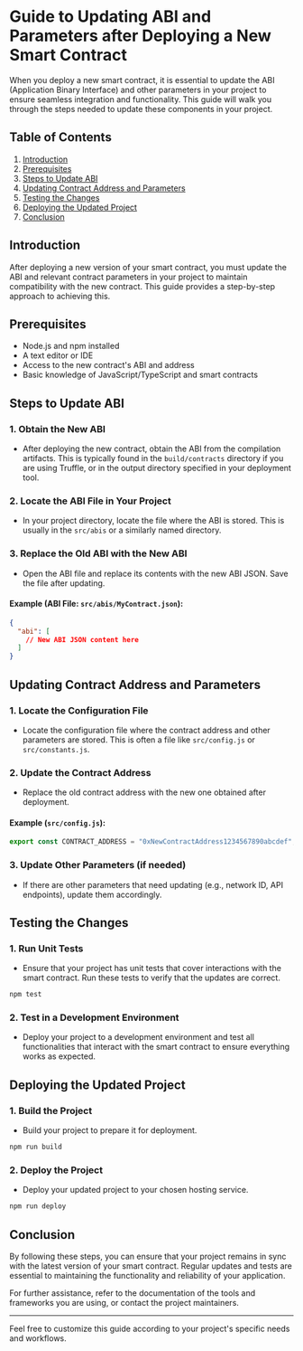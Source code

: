 # Guide to Updating ABI and Parameters after Deploying a New Smart Contract

When you deploy a new smart contract, it is essential to update the ABI (Application Binary Interface) and other parameters in your project to ensure seamless integration and functionality. This guide will walk you through the steps needed to update these components in your project.

## Table of Contents
1. [Introduction](#introduction)
2. [Prerequisites](#prerequisites)
3. [Steps to Update ABI](#steps-to-update-abi)
4. [Updating Contract Address and Parameters](#updating-contract-address-and-parameters)
5. [Testing the Changes](#testing-the-changes)
6. [Deploying the Updated Project](#deploying-the-updated-project)
7. [Conclusion](#conclusion)

## Introduction

After deploying a new version of your smart contract, you must update the ABI and relevant contract parameters in your project to maintain compatibility with the new contract. This guide provides a step-by-step approach to achieving this.

## Prerequisites

- Node.js and npm installed
- A text editor or IDE
- Access to the new contract's ABI and address
- Basic knowledge of JavaScript/TypeScript and smart contracts

## Steps to Update ABI

### 1. Obtain the New ABI
- After deploying the new contract, obtain the ABI from the compilation artifacts. This is typically found in the `build/contracts` directory if you are using Truffle, or in the output directory specified in your deployment tool.

### 2. Locate the ABI File in Your Project
- In your project directory, locate the file where the ABI is stored. This is usually in the `src/abis` or a similarly named directory.

### 3. Replace the Old ABI with the New ABI
- Open the ABI file and replace its contents with the new ABI JSON. Save the file after updating.

#### Example (ABI File: `src/abis/MyContract.json`):

```json
{
  "abi": [
    // New ABI JSON content here
  ]
}
```

## Updating Contract Address and Parameters

### 1. Locate the Configuration File
- Locate the configuration file where the contract address and other parameters are stored. This is often a file like `src/config.js` or `src/constants.js`.

### 2. Update the Contract Address
- Replace the old contract address with the new one obtained after deployment.

#### Example (`src/config.js`):

```javascript
export const CONTRACT_ADDRESS = "0xNewContractAddress1234567890abcdef";
```

### 3. Update Other Parameters (if needed)
- If there are other parameters that need updating (e.g., network ID, API endpoints), update them accordingly.

## Testing the Changes

### 1. Run Unit Tests
- Ensure that your project has unit tests that cover interactions with the smart contract. Run these tests to verify that the updates are correct.

```sh
npm test
```

### 2. Test in a Development Environment
- Deploy your project to a development environment and test all functionalities that interact with the smart contract to ensure everything works as expected.

## Deploying the Updated Project

### 1. Build the Project
- Build your project to prepare it for deployment.

```sh
npm run build
```

### 2. Deploy the Project
- Deploy your updated project to your chosen hosting service.

```sh
npm run deploy
```

## Conclusion

By following these steps, you can ensure that your project remains in sync with the latest version of your smart contract. Regular updates and tests are essential to maintaining the functionality and reliability of your application.

For further assistance, refer to the documentation of the tools and frameworks you are using, or contact the project maintainers.

---

Feel free to customize this guide according to your project's specific needs and workflows.